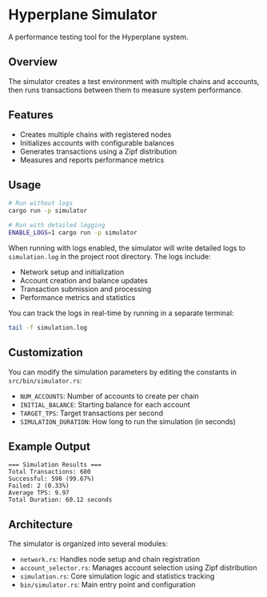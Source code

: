 # Hyperplane Simulator

A performance testing tool for the Hyperplane system.

## Overview

The simulator creates a test environment with multiple chains and accounts, then runs transactions between them to measure system performance.

## Features

- Creates multiple chains with registered nodes
- Initializes accounts with configurable balances
- Generates transactions using a Zipf distribution
- Measures and reports performance metrics

## Usage

```bash
# Run without logs
cargo run -p simulator

# Run with detailed logging
ENABLE_LOGS=1 cargo run -p simulator
```

When running with logs enabled, the simulator will write detailed logs to `simulation.log` in the project root directory. The logs include:

- Network setup and initialization
- Account creation and balance updates
- Transaction submission and processing
- Performance metrics and statistics

You can track the logs in real-time by running in a separate terminal:

```bash
tail -f simulation.log
```

## Customization

You can modify the simulation parameters by editing the constants in `src/bin/simulator.rs`:

- `NUM_ACCOUNTS`: Number of accounts to create per chain
- `INITIAL_BALANCE`: Starting balance for each account
- `TARGET_TPS`: Target transactions per second
- `SIMULATION_DURATION`: How long to run the simulation (in seconds)

## Example Output

```
=== Simulation Results ===
Total Transactions: 600
Successful: 598 (99.67%)
Failed: 2 (0.33%)
Average TPS: 9.97
Total Duration: 60.12 seconds
```

## Architecture

The simulator is organized into several modules:

- `network.rs`: Handles node setup and chain registration
- `account_selector.rs`: Manages account selection using Zipf distribution
- `simulation.rs`: Core simulation logic and statistics tracking
- `bin/simulator.rs`: Main entry point and configuration

